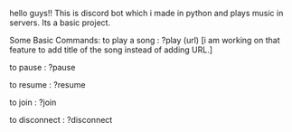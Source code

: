 hello guys!! This is discord bot which i made in python and plays music in servers. Its a basic project.

Some Basic Commands:
   to play a song : ?play (url)    [i am working on that feature to add title of the song instead of adding URL.]
  
  to pause : ?pause

  to resume : ?resume 

  to join : ?join

  to disconnect : ?disconnect 

  
